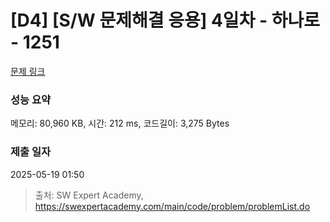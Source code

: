 # [D4] [S/W 문제해결 응용] 4일차 - 하나로 - 1251 

[문제 링크](https://swexpertacademy.com/main/code/problem/problemDetail.do?contestProbId=AV15StKqAQkCFAYD) 

### 성능 요약

메모리: 80,960 KB, 시간: 212 ms, 코드길이: 3,275 Bytes

### 제출 일자

2025-05-19 01:50



> 출처: SW Expert Academy, https://swexpertacademy.com/main/code/problem/problemList.do